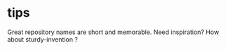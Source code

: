 # tips
Great repository names are short and memorable. Need inspiration? How about sturdy-invention   ?
